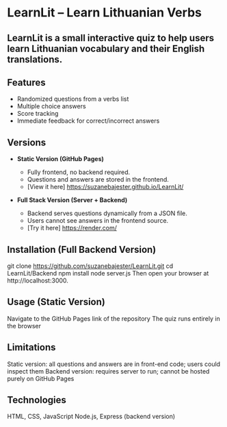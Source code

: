 # LearnLit – Learn Lithuanian Verbs
## LearnLit is a small interactive quiz to help users learn Lithuanian vocabulary and their English translations.

## Features
- Randomized questions from a verbs list
- Multiple choice answers
- Score tracking
- Immediate feedback for correct/incorrect answers

## Versions
- **Static Version (GitHub Pages)**  
  - Fully frontend, no backend required.  
  - Questions and answers are stored in the frontend.  
  - [View it here] https://suzanebajester.github.io/LearnLit/

- **Full Stack Version (Server + Backend)**  
  - Backend serves questions dynamically from a JSON file.  
  - Users cannot see answers in the frontend source.  
  - [Try it here] https://render.com/

## Installation (Full Backend Version)
git clone https://github.com/suzanebajester/LearnLit.git
cd LearnLit/Backend
npm install
node server.js
Then open your browser at http://localhost:3000.

## Usage (Static Version)
Navigate to the GitHub Pages link of the repository
The quiz runs entirely in the browser

## Limitations
Static version: all questions and answers are in front-end code; users could inspect them
Backend version: requires server to run; cannot be hosted purely on GitHub Pages

## Technologies
HTML, CSS, JavaScript
Node.js, Express (backend version)
